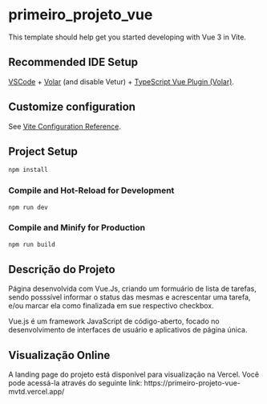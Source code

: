 # primeiro_projeto_vue

This template should help get you started developing with Vue 3 in Vite.

## Recommended IDE Setup

[VSCode](https://code.visualstudio.com/) + [Volar](https://marketplace.visualstudio.com/items?itemName=Vue.volar) (and disable Vetur) + [TypeScript Vue Plugin (Volar)](https://marketplace.visualstudio.com/items?itemName=Vue.vscode-typescript-vue-plugin).

## Customize configuration

See [Vite Configuration Reference](https://vitejs.dev/config/).

## Project Setup

```sh
npm install
```

### Compile and Hot-Reload for Development

```sh
npm run dev
```

### Compile and Minify for Production

```sh
npm run build
```
<h2>Descrição do Projeto</h2>

Página desenvolvida com Vue.Js, criando um formuário de lista de tarefas, sendo posssível informar o status das mesmas e acrescentar uma tarefa, e/ou marcar ela como finalizada em sue respectivo checkbox.

Vue.js é um framework JavaScript de código-aberto, focado no desenvolvimento de interfaces de usuário e aplicativos de página única.

<h2>Visualização Online</h2>
<p>A landing page do projeto está disponível para visualização na Vercel. Você pode acessá-la através do seguinte link: https://primeiro-projeto-vue-mvtd.vercel.app/
